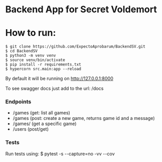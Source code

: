 # Backend App for Secret Voldemort


# How to run:
    $ git clone https://github.com/ExpectoAprobarum/BackendSV.git
    $ cd BackendSV
    $ python3 -m venv venv
    $ source venv/bin/activate
    $ pip install -r requirements.txt
    $ hypercorn src.main:app --reload
By default it will be running on http://127.0.0.1:8000

To see swagger docs just add to the url: /docs

### Endpoints

* /games (get: list all games)
* /games (post: create a new game, returns game id and a message)
* /games/<id> (get a specific game)
* /users (post/get)


### Tests
Run tests using:
    $ pytest -s --capture=no -vv --cov
